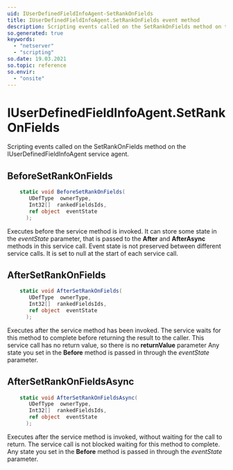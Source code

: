 ```yaml
---
uid: IUserDefinedFieldInfoAgent-SetRankOnFields
title: IUserDefinedFieldInfoAgent.SetRankOnFields event method
description: Scripting events called on the SetRankOnFields method on the IUserDefinedFieldInfoAgent service agent.
so.generated: true
keywords:
  - "netserver"
  - "scripting"
so.date: 19.03.2021
so.topic: reference
so.envir:
  - "onsite"
---
```

# IUserDefinedFieldInfoAgent.SetRankOnFields

Scripting events called on the <see cref='M:SuperOffice.CRM.Services.IUserDefinedFieldInfoAgent.SetRankOnFields'>SetRankOnFields</see> method on the <see cref='IUserDefinedFieldInfoAgent'>IUserDefinedFieldInfoAgent</see>  service agent.

## BeforeSetRankOnFields
```cs
    static void BeforeSetRankOnFields(
       UDefType  ownerType,
       Int32[]  rankedFieldsIds,
       ref object  eventState
      );
```
Executes before the service method is invoked.
It can store some state in the *eventState* parameter, that is passed to the **After** and **AfterAsync** methods in this service call.
Event state is not preserved between different service calls. It is set to null at the start of each service call.
## AfterSetRankOnFields
```cs
    static void AfterSetRankOnFields(
       UDefType  ownerType,
       Int32[]  rankedFieldsIds,
       ref object  eventState
      );
```
Executes after the service method has been invoked. The service waits for this method to complete before returning the result to the caller.
This service call has no return value, so there is no **returnValue** parameter
Any state you set in the **Before** method is passed in through the *eventState* parameter.
## AfterSetRankOnFieldsAsync
```cs
    static void AfterSetRankOnFieldsAsync(
       UDefType  ownerType,
       Int32[]  rankedFieldsIds,
       ref object  eventState
      );
```
Executes after the service method is invoked, without waiting for the call to return.
The service call is not blocked waiting for this method to complete.
Any state you set in the **Before** method is passed in through the *eventState* parameter.

